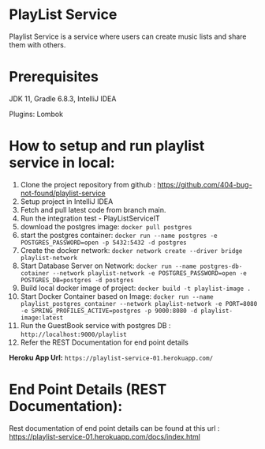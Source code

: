 # **PlayList Service**

Playlist Service is a service where users can create music lists and share them with others.

# **Prerequisites**

JDK 11,
Gradle 6.8.3,
IntelliJ IDEA

Plugins: Lombok

# **How to setup and run playlist service in local:**

1. Clone the project repository from github : https://github.com/404-bug-not-found/playlist-service
2. Setup project in IntelliJ IDEA
3. Fetch and pull latest code from branch main.
4. Run the integration test - PlayListServiceIT
5. download the postgres image: `docker pull postgres`
6. start the postgres container: `docker run --name postgres -e POSTGRES_PASSWORD=open -p 5432:5432 -d postgres`
7. Create the docker network: `docker network create --driver bridge playlist-network`
8. Start Database Server on Network: `docker run --name postgres-db-cotainer --network playlist-network -e POSTGRES_PASSWORD=open -e POSTGRES_DB=postgres -d postgres`
9. Build local docker image of project: `docker build -t playlist-image .`
10. Start Docker Container based on Image: `docker run --name playlist_postgres_container --network playlist-network -e PORT=8080 -e SPRING_PROFILES_ACTIVE=postgres -p 9000:8080 -d playlist-image:latest`
11. Run the GuestBook service with postgres DB : `http://localhost:9000/playlist`
12. Refer the REST Documentation for end point details
    

**Heroku App Url:** `https://playlist-service-01.herokuapp.com/`

# **End Point Details (REST Documentation):**

Rest documentation of end point details can be found at this url : https://playlist-service-01.herokuapp.com/docs/index.html

